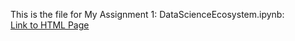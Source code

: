This is the file for My Assignment 1: DataScienceEcosystem.ipynb:<br>
[Link to HTML Page](https://karan-k-shah.github.io/Assignment/DataScienceEcosystem.html)

